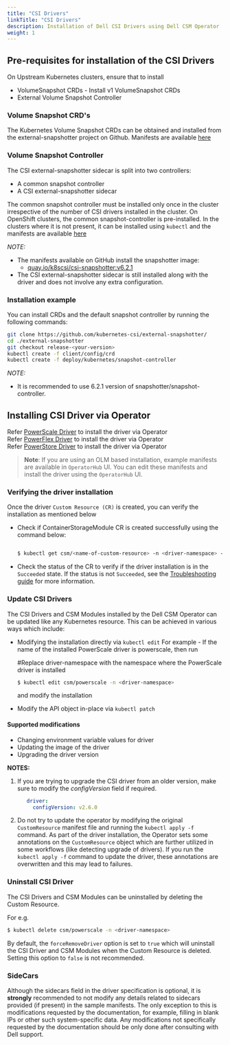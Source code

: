 ```yaml
---
title: "CSI Drivers"
linkTitle: "CSI Drivers"
description: Installation of Dell CSI Drivers using Dell CSM Operator
weight: 1
---
```


## Pre-requisites for installation of the CSI Drivers

On Upstream Kubernetes clusters, ensure that to install
* VolumeSnapshot CRDs - Install v1 VolumeSnapshot CRDs
* External Volume Snapshot Controller

### Volume Snapshot CRD's
The Kubernetes Volume Snapshot CRDs can be obtained and installed from the external-snapshotter project on Github. Manifests are available [here](https://github.com/kubernetes-csi/external-snapshotter/tree/v6.2.1/client/config/crd)

### Volume Snapshot Controller
The CSI external-snapshotter sidecar is split into two controllers:
- A common snapshot controller
- A CSI external-snapshotter sidecar

The common snapshot controller must be installed only once in the cluster irrespective of the number of CSI drivers installed in the cluster. On OpenShift clusters, the common snapshot-controller is pre-installed. In the clusters where it is not present, it can be installed using `kubectl` and the manifests are available [here](https://github.com/kubernetes-csi/external-snapshotter/tree/v6.2.1/deploy/kubernetes/snapshot-controller)

*NOTE:*
- The manifests available on GitHub install the snapshotter image:
    - [quay.io/k8scsi/csi-snapshotter:v6.2.1](https://quay.io/repository/k8scsi/csi-snapshotter?tag=v6.2.1&tab=tags)
- The CSI external-snapshotter sidecar is still installed along with the driver and does not involve any extra configuration.

### Installation example

You can install CRDs and the default snapshot controller by running the following commands:
```bash
git clone https://github.com/kubernetes-csi/external-snapshotter/
cd ./external-snapshotter
git checkout release-<your-version>
kubectl create -f client/config/crd
kubectl create -f deploy/kubernetes/snapshot-controller
```
*NOTE:*
- It is recommended to use 6.2.1 version of snapshotter/snapshot-controller.

## Installing CSI Driver via Operator

Refer [PowerScale Driver](../drivers/powerscale) to install the driver via Operator <br>
Refer [PowerFlex Driver](../drivers/powerflex) to install the driver via Operator <br>
Refer [PowerStore Driver](../drivers/powerstore) to install the driver via Operator <br>

>**Note**: If you are using an OLM based installation, example manifests are available in `OperatorHub` UI.
You can edit these manifests and install the driver using the `OperatorHub` UI.

### Verifying the driver installation
Once the driver `Custom Resource (CR)` is created, you can verify the installation as mentioned below

*  Check if ContainerStorageModule CR is created successfully using the command below:
    ```bash

    $ kubectl get csm/<name-of-custom-resource> -n <driver-namespace> -o yaml
    ```
* Check the status of the CR to verify if the driver installation is in the `Succeeded` state. If the status is not `Succeeded`, see the [Troubleshooting guide](../troubleshooting/#my-dell-csi-driver-install-failed-how-do-i-fix-it) for more information.


### Update CSI Drivers
The CSI Drivers and CSM Modules installed by the Dell CSM Operator can be updated like any Kubernetes resource. This can be achieved in various ways which include:

* Modifying the installation directly via `kubectl edit`
    For example - If the name of the installed PowerScale driver is powerscale, then run

     #Replace driver-namespace with the namespace where the PowerScale driver is installed
    ```bash
    $ kubectl edit csm/powerscale -n <driver-namespace>
    ```
    and modify the installation
* Modify the API object in-place via `kubectl patch`

#### Supported modifications
* Changing environment variable values for driver
* Updating the image of the driver
* Upgrading the driver version

**NOTES:** 
1. If you are trying to upgrade the CSI driver from an older version, make sure to modify the _configVersion_ field if required.
   ```yaml
      driver:
        configVersion: v2.6.0
   ```
2. Do not try to update the operator by modifying the original `CustomResource` manifest file and running the `kubectl apply -f` command. As part of the driver installation, the Operator sets some annotations on the `CustomResource` object which are further utilized in some workflows (like detecting upgrade of drivers). If you run the `kubectl apply -f` command to update the driver, these annotations are overwritten and this may lead to failures.

### Uninstall CSI Driver
The CSI Drivers and CSM Modules can be uninstalled by deleting the Custom Resource.

For e.g.
```bash
$ kubectl delete csm/powerscale -n <driver-namespace>
```

By default, the `forceRemoveDriver` option is set to `true` which will uninstall the CSI Driver and CSM Modules when the Custom Resource is deleted. Setting this option to `false` is not recommended.

### SideCars
Although the sidecars field in the driver specification is optional, it is **strongly** recommended to not modify any details related to sidecars provided (if present) in the sample manifests. The only exception to this is modifications requested by the documentation, for example, filling in blank IPs or other such system-specific data. Any modifications not specifically requested by the documentation should be only done after consulting with Dell support.
